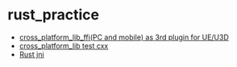 # rust_practice 
- [cross_platform_lib_ffi(PC and mobile) as 3rd plugin for UE/U3D ](https://github.com/smallverse/rust_practice/tree/main/cross_platform_lib_ffi)
- [cross_platform_lib test cxx ](https://github.com/smallverse/rust_practice/tree/main/cross_platform_lib)
- [Rust jni](https://github.com/smallverse/rust_practice/tree/main/cross_platform_lib_jni)
